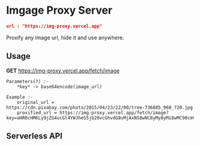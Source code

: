 # Imgage Proxy Server 

```json
url : "https://img-proxy.vercel.app"
```

Proxify any image url, hide it and use anywhere.

## Usage

**GET** https://img-proxy.vercel.app/fetch/image

    Parameters(?) :-
        *key* -> base64encode(image_url)

    Example :- 
        original_url = https://cdn.pixabay.com/photo/2015/04/23/22/00/tree-736885_960_720.jpg
        proxified_url = https://img-proxy.vercel.app/fetch/image?key=aHR0cHM6Ly9jZG4ucGl4YWJheS5jb20vcGhvdG8vMjAxNS8wNC8yMy8yMi8wMC90cmVlLTczNjg4NV85NjBfNzIwLmpwZw==

## Serverless API